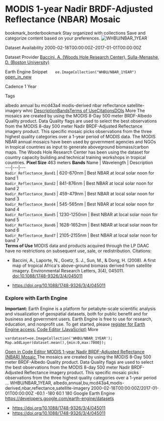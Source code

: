  
#  MODIS 1-year Nadir BRDF-Adjusted Reflectance (NBAR) Mosaic 
bookmark_borderbookmark Stay organized with collections  Save and categorize content based on your preferences.
![WHBU/NBAR_1YEAR](https://developers.google.com/earth-engine/datasets/images/WHBU/WHBU_NBAR_1YEAR_sample.png) 

Dataset Availability
    2000-02-18T00:00:00Z–2017-01-01T00:00:00Z 

Dataset Provider
     [ Baccini, A. (Woods Hole Research Center), Sulla-Menashe, D. (Boston University) ](https://doi.org/10.1088/1748-9326/3/4/045011) 

Earth Engine Snippet
     `    ee.ImageCollection("WHBU/NBAR_1YEAR")   ` [ open_in_new ](https://code.earthengine.google.com/?scriptPath=Examples:Datasets/WHBU/WHBU_NBAR_1YEAR) 

Cadence
    1 Year 

Tags
    
albedo
annual
bu
mcd43a4
modis-derived
nbar
reflectance
satellite-imagery
whrc
[Description](https://developers.google.com/earth-engine/datasets/catalog/WHBU_NBAR_1YEAR#description)[Bands](https://developers.google.com/earth-engine/datasets/catalog/WHBU_NBAR_1YEAR#bands)[Terms of Use](https://developers.google.com/earth-engine/datasets/catalog/WHBU_NBAR_1YEAR#terms-of-use)[Citations](https://developers.google.com/earth-engine/datasets/catalog/WHBU_NBAR_1YEAR#citations)[DOIs](https://developers.google.com/earth-engine/datasets/catalog/WHBU_NBAR_1YEAR#dois) More
The mosaics are created by using the MODIS 8-Day 500 meter BRDF-Albedo Quality product. Data Quality flags are used to select the best observations from the MODIS 8-day 500 meter Nadir BRDF-Adjusted Reflectance imagery product. This specific mosaic picks observations from the three highest quality categories over a 1-year period of MODIS data.
The MODIS NBAR annual mosaics have been used by government agencies and NGOs in tropical countries as input to generate aboveground biomass/carbon maps. The Woods Hole Research Center has been using the dataset for country capacity building and technical training workshops in tropical countries.
**Pixel Size** 463 meters 
**Bands**
Name | Wavelength | Description  
---|---|---  
`Nadir_Reflectance_Band1` | 620-670nm | Best NBAR at local solar noon for band 1  
`Nadir_Reflectance_Band2` | 841-876nm | Best NBAR at local solar noon for band 2  
`Nadir_Reflectance_Band3` | 459-479nm | Best NBAR at local solar noon for band 3  
`Nadir_Reflectance_Band4` | 545-565nm | Best NBAR at local solar noon for band 4  
`Nadir_Reflectance_Band5` | 1230-1250nm | Best NBAR at local solar noon for band 5  
`Nadir_Reflectance_Band6` | 1628-1652nm | Best NBAR at local solar noon for band 6  
`Nadir_Reflectance_Band7` | 2105-2155nm | Best NBAR at local solar noon for band 7  
**Terms of Use**
MODIS data and products acquired through the LP DAAC have no restrictions on subsequent use, sale, or redistribution.
Citations:
  * Baccini, A., Laporte, N., Goetz, S. J., Sun, M., & Dong, H. (2008). A first map of tropical Africa's above-ground biomass derived from satellite imagery. Environmental Research Letters, 3(4), 045011. [doi:10.1088/1748-9326/3/4/045011](https://doi.org/10.1088/1748-9326/3/4/045011)


  * [ https://doi.org/10.1088/1748-9326/3/4/045011 ](https://doi.org/10.1088/1748-9326/3/4/045011)


### Explore with Earth Engine
**Important:** Earth Engine is a platform for petabyte-scale scientific analysis and visualization of geospatial datasets, both for public benefit and for business and government users. Earth Engine is free to use for research, education, and nonprofit use. To get started, please [register for Earth Engine access.](https://console.cloud.google.com/earth-engine)
[Code Editor (JavaScript)](https://developers.google.com/earth-engine/datasets/catalog/WHBU_NBAR_1YEAR#code-editor-javascript-sample) More
```
vardataset=ee.ImageCollection('WHBU/NBAR_1YEAR');
Map.addLayer(dataset.mean(),{min:0,max:7000});
```
[ Open in Code Editor ](https://code.earthengine.google.com/?scriptPath=Examples:Datasets/WHBU/WHBU_NBAR_1YEAR)
[ MODIS 1-year Nadir BRDF-Adjusted Reflectance (NBAR) Mosaic ](https://developers.google.com/earth-engine/datasets/catalog/WHBU_NBAR_1YEAR)
The mosaics are created by using the MODIS 8-Day 500 meter BRDF-Albedo Quality product. Data Quality flags are used to select the best observations from the MODIS 8-day 500 meter Nadir BRDF-Adjusted Reflectance imagery product. This specific mosaic picks observations from the three highest quality categories over a 1-year period …
WHBU/NBAR_1YEAR, albedo,annual,bu,mcd43a4,modis-derived,nbar,reflectance,satellite-imagery 
2000-02-18T00:00:00Z/2017-01-01T00:00:00Z
-60.1 -180 60.1 180 
Google Earth Engine
https://developers.google.com/earth-engine/datasets
  * [ https://doi.org/10.1088/1748-9326/3/4/045011 ](https://doi.org/https://doi.org/10.1088/1748-9326/3/4/045011)
  * [ https://doi.org/10.1088/1748-9326/3/4/045011 ](https://doi.org/https://developers.google.com/earth-engine/datasets/catalog/WHBU_NBAR_1YEAR)


